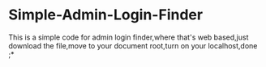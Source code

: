 # Simple-Admin-Login-Finder
This is a simple code for admin login finder,where that's web based,just download the file,move to your document root,turn on your localhost,done ;*
